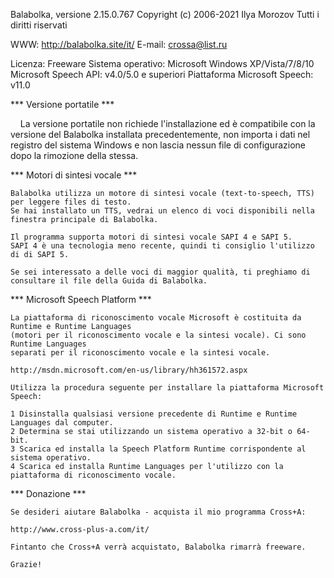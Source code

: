 Balabolka, versione 2.15.0.767
Copyright (c) 2006-2021 Ilya Morozov
Tutti i diritti riservati

WWW: http://balabolka.site/it/
E-mail: crossa@list.ru

Licenza: Freeware
Sistema operativo: Microsoft Windows XP/Vista/7/8/10
Microsoft Speech API: v4.0/5.0 e superiori
Piattaforma Microsoft Speech: v11.0



*** Versione portatile ***

    La versione portatile non richiede l'installazione ed è compatibile con la
    versione del Balabolka installata precedentemente, non importa i dati nel
    registro del sistema Windows e non lascia nessun file di configurazione dopo
    la rimozione della stessa.



*** Motori di sintesi vocale *** 

    Balabolka utilizza un motore di sintesi vocale (text-to-speech, TTS) per leggere files di testo.
    Se hai installato un TTS, vedrai un elenco di voci disponibili nella finestra principale di Balabolka.

    Il programma supporta motori di sintesi vocale SAPI 4 e SAPI 5.
    SAPI 4 è una tecnologia meno recente, quindi ti consiglio l'utilizzo di di SAPI 5.

    Se sei interessato a delle voci di maggior qualità, ti preghiamo di consultare il file della Guida di Balabolka.



*** Microsoft Speech Platform ***

    La piattaforma di riconoscimento vocale Microsoft è costituita da Runtime e Runtime Languages
    (motori per il riconoscimento vocale e la sintesi vocale). Ci sono Runtime Languages
    separati per il riconoscimento vocale e la sintesi vocale.

    http://msdn.microsoft.com/en-us/library/hh361572.aspx

    Utilizza la procedura seguente per installare la piattaforma Microsoft Speech:

    1 Disinstalla qualsiasi versione precedente di Runtime e Runtime Languages dal computer.
    2 Determina se stai utilizzando un sistema operativo a 32-bit o 64-bit.
    3 Scarica ed installa la Speech Platform Runtime corrispondente al sistema operativo.
    4 Scarica ed installa Runtime Languages per l'utilizzo con la piattaforma di riconoscimento vocale.



*** Donazione ***

    Se desideri aiutare Balabolka - acquista il mio programma Cross+A:

    http://www.cross-plus-a.com/it/

    Fintanto che Cross+A verrà acquistato, Balabolka rimarrà freeware.

    Grazie!

###
